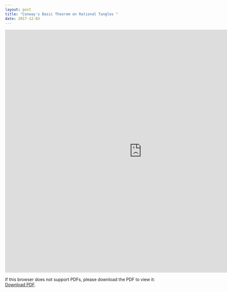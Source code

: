```yaml
---
layout: post
title: "Conway's Basic Theorem on Rational Tangles "
date: 2017-12-03
---
```

<iframe width='900' height='800' src='http://docs.google.com/gview?url=http://billchuang.com/files/Topo_William.\
pdf&embedded=true' frameborder='0' allowfullscreen></iframe>

<p>If this browser does not support PDFs, please download the PDF to view it: <a href="http://billchuang.com/files/Topo_William.pdf">Download PDF</a>.</p>